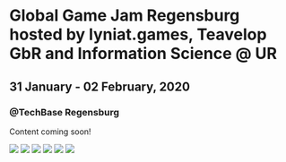 # Global Game Jam Regensburg hosted by lyniat.games, Teavelop GbR and Information Science @ UR
## 31 January - 02 February, 2020
### @TechBase Regensburg

Content coming soon!

<div class="carousel">
    <a class="carousel-item" href="#one!"><img src="https://regensburg.games/ggj/ggj1.jpeg"></a>
    <a class="carousel-item" href="#two!"><img src="https://regensburg.games/ggj/ggj2.jpeg"></a>
    <a class="carousel-item" href="#three!"><img src="https://regensburg.games/ggj/ggj3.jpeg"></a>
    <a class="carousel-item" href="#four!"><img src="https://regensburg.games/ggj/ggj4.jpeg"></a>
    <a class="carousel-item" href="#five!"><img src="https://regensburg.games/ggj/ggj5.jpeg"></a>
    <a class="carousel-item" href="#six!"><img src="https://regensburg.games/ggj/ggj6.jpeg"></a>
  </div>
